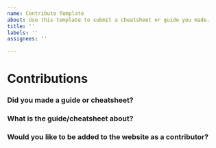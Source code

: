 ```yaml
---
name: Contribute Template
about: Use this template to submit a cheatsheet or guide you made.
title: ''
labels: ''
assignees: ''

---
```


# Contributions
### Did you made a guide or cheatsheet?


### What is the guide/cheatsheet about?


### Would you like to be added to the website as a contributor?
